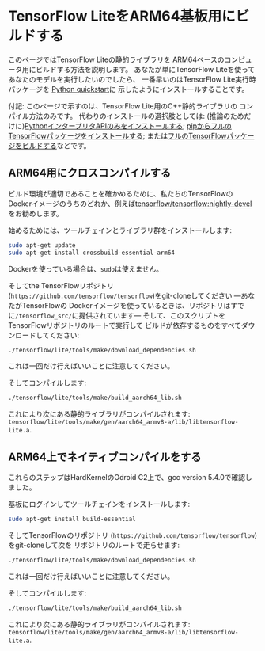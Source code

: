 # TensorFlow LiteをARM64基板用にビルドする

このページではTensorFlow Liteの静的ライブラリを
ARM64ベースのコンピュータ用にビルドする方法を説明します。
あなたが単にTensorFlow Liteを使ってあなたのモデルを実行したいのでしたら、
一番早いのはTensorFlow Lite実行時パッケージを
[Python quickstart](python.md)に
示したようにインストールすることです。

付記: このページで示すのは、TensorFlow Lite用のC++静的ライブラリの
コンパイル方法のみです。
代わりのインストールの選択肢としては:
(推論のためだけに)[PythonインタープリタAPIのみをインストールする](python.md);
[pipからフルのTensorFlowパッケージをインストールする](https://www.tensorflow.org/install/pip);
または[フルのTensorFlowパッケージをビルドする](
https://www.tensorflow.org/install/source)などです。

## ARM64用にクロスコンパイルする

ビルド環境が適切であることを確かめるために、私たちのTensorFlowの
Dockerイメージのうちのどれか、例えば[tensorflow/tensorflow:nightly-devel](
https://hub.docker.com/r/tensorflow/tensorflow/tags/)をお勧めします。

始めるためには、ツールチェインとライブラリ群をインストールします:

```bash
sudo apt-get update
sudo apt-get install crossbuild-essential-arm64
```

Dockerを使っている場合は、`sudo`は使えません。

そしてthe TensorFlowリポジトリ
(`https://github.com/tensorflow/tensorflow`)をgit-cloneしてください
—あなたがTensorFlowの
Dockerイメージを使っているときは、リポジトリはすでに`/tensorflow_src/`に提供されています—
そして、このスクリプトをTensorFlowリポジトリのルートで実行して
ビルドが依存するものをすべてダウンロードしてください:

```bash
./tensorflow/lite/tools/make/download_dependencies.sh
```

これは一回だけ行えばいいことに注意してください。

そしてコンパイルします:

```bash
./tensorflow/lite/tools/make/build_aarch64_lib.sh
```

これにより次にある静的ライブラリがコンパイルされます:
`tensorflow/lite/tools/make/gen/aarch64_armv8-a/lib/libtensorflow-lite.a`.

## ARM64上でネイティブコンパイルをする

これらのステップはHardKernelのOdroid C2上で、gcc version 5.4.0で確認しました。

基板にログインしてツールチェインをインストールします:

```bash
sudo apt-get install build-essential
```

そしてTensorFlowのリポジトリ
(`https://github.com/tensorflow/tensorflow`)をgit-cloneして次を
リポジトリのルートで走らせます:

```bash
./tensorflow/lite/tools/make/download_dependencies.sh
```

これは一回だけ行えばいいことに注意してください。

そしてコンパイルします:

```bash
./tensorflow/lite/tools/make/build_aarch64_lib.sh
```

これにより次にある静的ライブラリがコンパイルされます:
`tensorflow/lite/tools/make/gen/aarch64_armv8-a/lib/libtensorflow-lite.a`.
